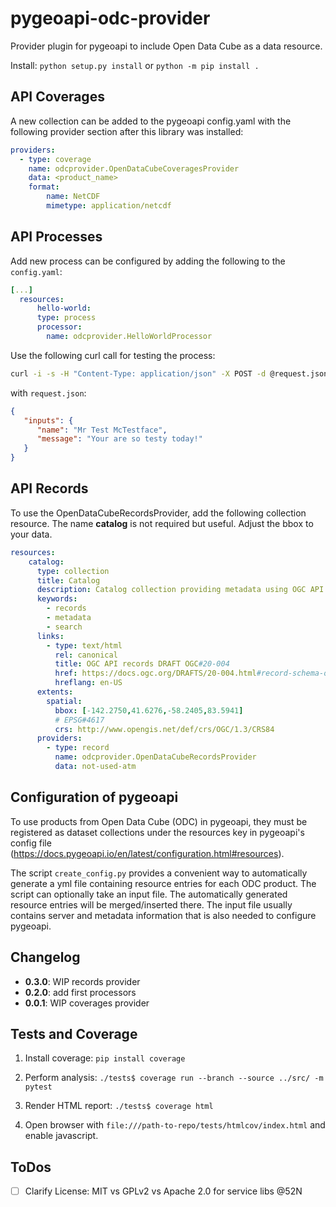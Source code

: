 # pygeoapi-odc-provider

Provider plugin for pygeoapi to include Open Data Cube as a data resource.

Install: `python setup.py install` or `python -m pip install .`

## API Coverages

A new collection can be added to the pygeoapi config.yaml with the following provider section after this library was installed:

```yaml
providers:
  - type: coverage
    name: odcprovider.OpenDataCubeCoveragesProvider
    data: <product_name>
    format:
        name: NetCDF
        mimetype: application/netcdf
```

## API Processes

Add new process can be configured by adding the following to the `config.yaml`:

```yaml
[...]
  resources:
      hello-world:
      type: process
      processor:
        name: odcprovider.HelloWorldProcessor
```

Use the following curl call for testing the process:

```sh
curl -i -s -H "Content-Type: application/json" -X POST -d @request.json 'https://17.testbed.dev.52north.org/geodatacube/processes/hello-world/execution'
```

with `request.json`:

```json
{
   "inputs": {
      "name": "Mr Test McTestface",
      "message": "Your are so testy today!"
   }
}
```


## API Records

To use the OpenDataCubeRecordsProvider, add the following collection resource. The name **catalog** is not required but
useful. Adjust the bbox to your data.

```yaml
resources:
    catalog:
      type: collection
      title: Catalog
      description: Catalog collection providing metadata using OGC API records
      keywords:
        - records
        - metadata
        - search
      links:
        - type: text/html
          rel: canonical
          title: OGC API records DRAFT OGC#20-004
          href: https://docs.ogc.org/DRAFTS/20-004.html#record-schema-overview
          hreflang: en-US
      extents:
        spatial:
          bbox: [-142.2750,41.6276,-58.2405,83.5941]
          # EPSG#4617
          crs: http://www.opengis.net/def/crs/OGC/1.3/CRS84
      providers:
        - type: record
          name: odcprovider.OpenDataCubeRecordsProvider
          data: not-used-atm
```

## Configuration of pygeoapi

To use products from Open Data Cube (ODC) in pygeoapi, they must be registered as dataset collections under the resources key in pygeoapi's config file (https://docs.pygeoapi.io/en/latest/configuration.html#resources).

The script `create_config.py` provides a convenient way to automatically generate a yml file containing resource entries for each ODC product.
The script can optionally take an input file. The automatically generated resource entries will be merged/inserted there. The input file usually contains server and metadata information that is also needed to configure pygeoapi.

## Changelog

* **0.3.0**: WIP records provider
* **0.2.0**: add first processors
* **0.0.1**: WIP coverages provider

## Tests and Coverage

1. Install coverage: `pip install coverage`

2. Perform analysis: `./tests$ coverage run --branch --source ../src/ -m pytest`

3. Render HTML report: `./tests$ coverage html`

4. Open browser with `file:///path-to-repo/tests/htmlcov/index.html` and enable javascript.


## ToDos

* [ ] Clarify License: MIT vs GPLv2 vs Apache 2.0 for service libs @52N
